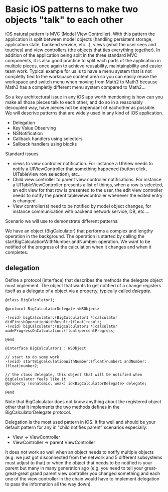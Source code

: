 # Basic iOS patterns to make two objects "talk" to each other


iOS natural pattern is MVC (Model View Controller). With this pattern the application is split between model objects (handling persistent storage, application state, backend service, etc...), views (what the user sees and touches) and view controllers (the objects that ties everything together). 
In addition of the application being split in the three standard MVC components, it is also good practice to split each parts of the application in multiple pieces, once again to achieve reusability, maintainability and easier team work. Typical example for us is to have a menu system that is not completly tied to the workspace content area so you can easily reuse the workspace and switch menu when moving from Math2 to Math3 because Math3 has a completly different menu system compared to Math2...

So a key architectural issue in any iOS app worth mentioning is how can you make all those pieces talk to each other, and do so in a reasonably decoupled way, have pieces not be dependant of eachother as possible. We will descrive patterns that are widely used in any kind of iOS application.

* Delegation
* Key Value Observing
* NSNotification
* Callback handlers using selectors
* Sallback handlers using blocks

Standard issues 

* views to view controller notification. For instance a UIView needs to notify a UIViewController that something happened (button click, UITableView row selection), etc...
* Child view controller to parent view controller notifications. For instance a UITableViewController presents a list of things, when a row is selected, an edit view for that row is presented to the user, the edit view controller needs to notify the parent tableviewcontroller whenever the edited entry is changed.
* View controller(s) need to be notified by model object changes, for instance communication with backend network service, DB, etc....

Scenario we will use to demonstrate different patterns:

We have an object (BigCalculator) that performs a complex and lengthy operation in the background.
The operation is started by calling the startBigCalculationWithNumber:andNumber: operation.
We want to be notified of the progress of the calculation when it changes and when it completes.


## delegation

Define a protocol (interface) that describes the methods the delegate object must implement.
The object that wants to get notified of a change registers itself as a delegate of a object via a property, 
typically called *delegate*.

```objC
@class BigCalculator1;

@protocol BigCalculatorDelegate <NSObject>

-(void) bigCalculator:(BigCalculator1 *)calculator didFinishOperationWithResult:(float)result;
-(void) bigCalculator:(BigCalculator1 *)calculator madeProgressOnCalculation:(float)percentProgress;

@end

@interface BigCalculator1 : NSObject

// start to do some work
-(void) startBigCalculationWithNumber:(float)number1 andNumber:(float)number2;

// the class delegate, this object that will be notified when BigCalculator feels like it.
@property (nonatomic, weak) id<BigCalculatorDelegate> delegate;

@end
```

Note that BigCalculator does not know anything about the registered object other that it implements the two methods defines in the BigCalculatorDelegate protocol.

Delegation is the most used pattern in iOS. It fits well and should be your default pattern for any in "child notifies parent" scenarios especially:
* View -> ViewController
* ViewController -> parent ViewController

It does not work so well when an object needs to notify multiple objects (e.g. we just got disconnected from the network and 5 different subsystems must adjust to that) or when the object that needs to be notified is your parent but many in many generation ago (e.g. you need to tell your great-great-great grand parent view controller you changed something and each one of the view controller in the chain would have to implement delegation to pass the information all the way down).
